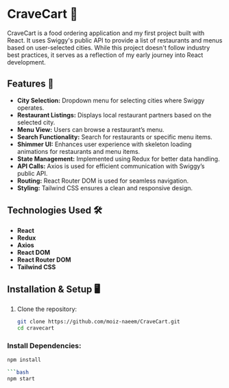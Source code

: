 # CraveCart 🍔

CraveCart is a food ordering application and my first project built with React. It uses Swiggy's public API to provide a list of restaurants and menus based on user-selected cities. While this project doesn't follow industry best practices, it serves as a reflection of my early journey into React development.

## Features 🚀

- **City Selection:** Dropdown menu for selecting cities where Swiggy operates.
- **Restaurant Listings:** Displays local restaurant partners based on the selected city.
- **Menu View:** Users can browse a restaurant’s menu.
- **Search Functionality:** Search for restaurants or specific menu items.
- **Shimmer UI:** Enhances user experience with skeleton loading animations for restaurants and menu items.
- **State Management:** Implemented using Redux for better data handling.
- **API Calls:** Axios is used for efficient communication with Swiggy’s public API.
- **Routing:** React Router DOM is used for seamless navigation.
- **Styling:** Tailwind CSS ensures a clean and responsive design.

## Technologies Used 🛠️

- **React**
- **Redux**
- **Axios**
- **React DOM**
- **React Router DOM**
- **Tailwind CSS**

## Installation & Setup 🖥️

1. Clone the repository:
   ```bash
   git clone https://github.com/moiz-naeem/CraveCart.git
   cd cravecart

### Install Dependencies:
```bash
npm install

```bash
npm start


